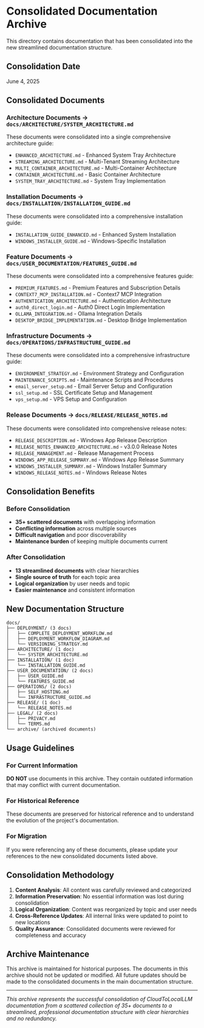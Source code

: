 # Consolidated Documentation Archive

This directory contains documentation that has been consolidated into the new streamlined documentation structure.

## Consolidation Date
June 4, 2025

## Consolidated Documents

### Architecture Documents → `docs/ARCHITECTURE/SYSTEM_ARCHITECTURE.md`
These documents were consolidated into a single comprehensive architecture guide:
- `ENHANCED_ARCHITECTURE.md` - Enhanced System Tray Architecture
- `STREAMING_ARCHITECTURE.md` - Multi-Tenant Streaming Architecture  
- `MULTI_CONTAINER_ARCHITECTURE.md` - Multi-Container Architecture
- `CONTAINER_ARCHITECTURE.md` - Basic Container Architecture
- `SYSTEM_TRAY_ARCHITECTURE.md` - System Tray Implementation

### Installation Documents → `docs/INSTALLATION/INSTALLATION_GUIDE.md`
These documents were consolidated into a comprehensive installation guide:
- `INSTALLATION_GUIDE_ENHANCED.md` - Enhanced System Installation
- `WINDOWS_INSTALLER_GUIDE.md` - Windows-Specific Installation

### Feature Documents → `docs/USER_DOCUMENTATION/FEATURES_GUIDE.md`
These documents were consolidated into a comprehensive features guide:
- `PREMIUM_FEATURES.md` - Premium Features and Subscription Details
- `CONTEXT7_MCP_INSTALLATION.md` - Context7 MCP Integration
- `AUTHENTICATION_ARCHITECTURE.md` - Authentication Architecture
- `auth0_direct_login.md` - Auth0 Direct Login Implementation
- `OLLAMA_INTEGRATION.md` - Ollama Integration Details
- `DESKTOP_BRIDGE_IMPLEMENTATION.md` - Desktop Bridge Implementation

### Infrastructure Documents → `docs/OPERATIONS/INFRASTRUCTURE_GUIDE.md`
These documents were consolidated into a comprehensive infrastructure guide:
- `ENVIRONMENT_STRATEGY.md` - Environment Strategy and Configuration
- `MAINTENANCE_SCRIPTS.md` - Maintenance Scripts and Procedures
- `email_server_setup.md` - Email Server Setup and Configuration
- `ssl_setup.md` - SSL Certificate Setup and Management
- `vps_setup.md` - VPS Setup and Configuration

### Release Documents → `docs/RELEASE/RELEASE_NOTES.md`
These documents were consolidated into comprehensive release notes:
- `RELEASE_DESCRIPTION.md` - Windows App Release Description
- `RELEASE_NOTES_ENHANCED_ARCHITECTURE.md` - v3.0.0 Release Notes
- `RELEASE_MANAGEMENT.md` - Release Management Process
- `WINDOWS_APP_RELEASE_SUMMARY.md` - Windows App Release Summary
- `WINDOWS_INSTALLER_SUMMARY.md` - Windows Installer Summary
- `WINDOWS_RELEASE_NOTES.md` - Windows Release Notes

## Consolidation Benefits

### Before Consolidation
- **35+ scattered documents** with overlapping information
- **Conflicting information** across multiple sources
- **Difficult navigation** and poor discoverability
- **Maintenance burden** of keeping multiple documents current

### After Consolidation
- **13 streamlined documents** with clear hierarchies
- **Single source of truth** for each topic area
- **Logical organization** by user needs and topic
- **Easier maintenance** and consistent information

## New Documentation Structure

```
docs/
├── DEPLOYMENT/ (3 docs)
│   ├── COMPLETE_DEPLOYMENT_WORKFLOW.md
│   ├── DEPLOYMENT_WORKFLOW_DIAGRAM.md
│   └── VERSIONING_STRATEGY.md
├── ARCHITECTURE/ (1 doc)
│   └── SYSTEM_ARCHITECTURE.md
├── INSTALLATION/ (1 doc)
│   └── INSTALLATION_GUIDE.md
├── USER_DOCUMENTATION/ (2 docs)
│   ├── USER_GUIDE.md
│   └── FEATURES_GUIDE.md
├── OPERATIONS/ (2 docs)
│   ├── SELF_HOSTING.md
│   └── INFRASTRUCTURE_GUIDE.md
├── RELEASE/ (1 doc)
│   └── RELEASE_NOTES.md
├── LEGAL/ (2 docs)
│   ├── PRIVACY.md
│   └── TERMS.md
└── archive/ (archived documents)
```

## Usage Guidelines

### For Current Information
**DO NOT** use documents in this archive. They contain outdated information that may conflict with current documentation.

### For Historical Reference
These documents are preserved for historical reference and to understand the evolution of the project's documentation.

### For Migration
If you were referencing any of these documents, please update your references to the new consolidated documents listed above.

## Consolidation Methodology

1. **Content Analysis**: All content was carefully reviewed and categorized
2. **Information Preservation**: No essential information was lost during consolidation
3. **Logical Organization**: Content was reorganized by topic and user needs
4. **Cross-Reference Updates**: All internal links were updated to point to new locations
5. **Quality Assurance**: Consolidated documents were reviewed for completeness and accuracy

## Archive Maintenance

This archive is maintained for historical purposes. The documents in this archive should not be updated or modified. All future updates should be made to the consolidated documents in the main documentation structure.

---

*This archive represents the successful consolidation of CloudToLocalLLM documentation from a scattered collection of 35+ documents to a streamlined, professional documentation structure with clear hierarchies and no redundancy.*

